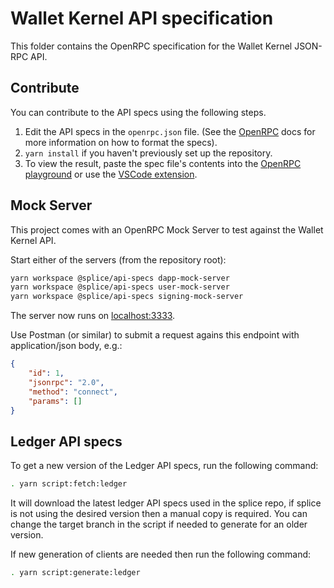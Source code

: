 # Wallet Kernel API specification

This folder contains the OpenRPC specification for the Wallet Kernel JSON-RPC API.

## Contribute

You can contribute to the API specs using the following steps.

1. Edit the API specs in the `openrpc.json` file. (See the [OpenRPC](https://open-rpc.org/) docs for more information on how to format the specs).
2. `yarn install` if you haven't previously set up the repository.
3. To view the result, paste the spec file's contents into the [OpenRPC playground](https://playground.open-rpc.org/) or use the [VSCode extension](https://marketplace.visualstudio.com/items?itemName=OPEN-RPC.OPEN-RPC).

## Mock Server

This project comes with an OpenRPC Mock Server to test against the Wallet Kernel API.

Start either of the servers (from the repository root):

```sh
yarn workspace @splice/api-specs dapp-mock-server
yarn workspace @splice/api-specs user-mock-server
yarn workspace @splice/api-specs signing-mock-server
```

The server now runs on [localhost:3333](http://localhost:3333/).

Use Postman (or similar) to submit a request agains this endpoint with application/json body, e.g.:

```json
{
    "id": 1,
    "jsonrpc": "2.0",
    "method": "connect",
    "params": []
}
```

## Ledger API specs

To get a new version of the Ledger API specs, run the following command:

```sh
. yarn script:fetch:ledger
```

It will download the latest ledger API specs used in the splice repo, if splice is not using the desired version then a manual copy is required.
You can change the target branch in the script if needed to generate for an older version.

If new generation of clients are needed then run the following command:

```sh
. yarn script:generate:ledger
```
